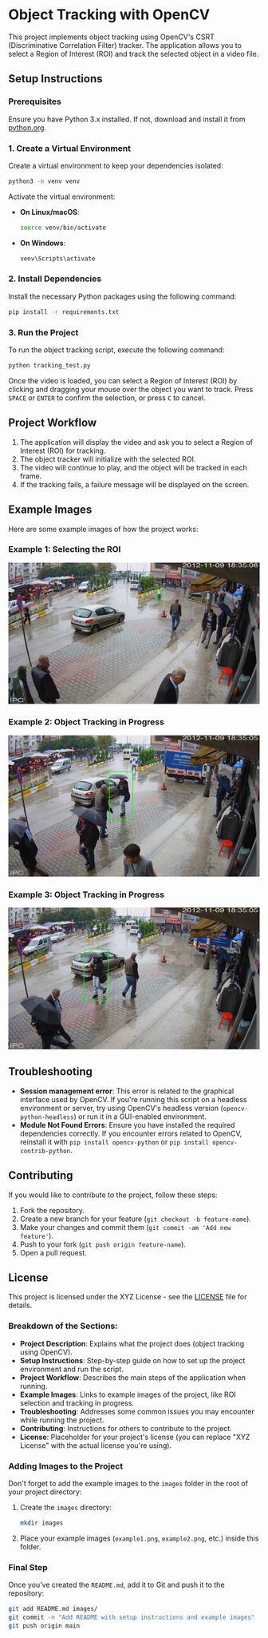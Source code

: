# Object Tracking with OpenCV

This project implements object tracking using OpenCV's CSRT (Discriminative Correlation Filter) tracker. The application allows you to select a Region of Interest (ROI) and track the selected object in a video file.

## Setup Instructions

### Prerequisites

Ensure you have Python 3.x installed. If not, download and install it from [python.org](https://www.python.org/downloads/).

### 1. Create a Virtual Environment

Create a virtual environment to keep your dependencies isolated:

```bash
python3 -m venv venv
```

Activate the virtual environment:

- **On Linux/macOS**:

  ```bash
  source venv/bin/activate
  ```

- **On Windows**:
  ```bash
  venv\Scripts\activate
  ```

### 2. Install Dependencies

Install the necessary Python packages using the following command:

```bash
pip install -r requirements.txt
```

### 3. Run the Project

To run the object tracking script, execute the following command:

```bash
python tracking_test.py
```

Once the video is loaded, you can select a Region of Interest (ROI) by clicking and dragging your mouse over the object you want to track. Press `SPACE` or `ENTER` to confirm the selection, or press `C` to cancel.

## Project Workflow

1. The application will display the video and ask you to select a Region of Interest (ROI) for tracking.
2. The object tracker will initialize with the selected ROI.
3. The video will continue to play, and the object will be tracked in each frame.
4. If the tracking fails, a failure message will be displayed on the screen.

## Example Images

Here are some example images of how the project works:

### Example 1: Selecting the ROI

![Selecting the ROI](./resources/images/Tracking_screenshot_26.01.2025.png)

### Example 2: Object Tracking in Progress

![Object Tracking](./resources/images/Tracking_screenshot_26.01.2025_02.png)

### Example 3: Object Tracking in Progress

![Object Tracking](./resources/images/Tracking_screenshot_26.01.2025_03.png)

## Troubleshooting

- **Session management error**: This error is related to the graphical interface used by OpenCV. If you're running this script on a headless environment or server, try using OpenCV's headless version (`opencv-python-headless`) or run it in a GUI-enabled environment.
- **Module Not Found Errors**: Ensure you have installed the required dependencies correctly. If you encounter errors related to OpenCV, reinstall it with `pip install opencv-python` or `pip install opencv-contrib-python`.

## Contributing

If you would like to contribute to the project, follow these steps:

1. Fork the repository.
2. Create a new branch for your feature (`git checkout -b feature-name`).
3. Make your changes and commit them (`git commit -am 'Add new feature'`).
4. Push to your fork (`git push origin feature-name`).
5. Open a pull request.

## License

This project is licensed under the XYZ License - see the [LICENSE](./LICENSE) file for details.

### Breakdown of the Sections:

- **Project Description**: Explains what the project does (object tracking using OpenCV).
- **Setup Instructions**: Step-by-step guide on how to set up the project environment and run the script.
- **Project Workflow**: Describes the main steps of the application when running.
- **Example Images**: Links to example images of the project, like ROI selection and tracking in progress.
- **Troubleshooting**: Addresses some common issues you may encounter while running the project.
- **Contributing**: Instructions for others to contribute to the project.
- **License**: Placeholder for your project's license (you can replace "XYZ License" with the actual license you're using).

### Adding Images to the Project

Don't forget to add the example images to the `images` folder in the root of your project directory:

1. Create the `images` directory:

   ```bash
   mkdir images
   ```

2. Place your example images (`example1.png`, `example2.png`, etc.) inside this folder.

### Final Step

Once you’ve created the `README.md`, add it to Git and push it to the repository:

```bash
git add README.md images/
git commit -m "Add README with setup instructions and example images"
git push origin main
```